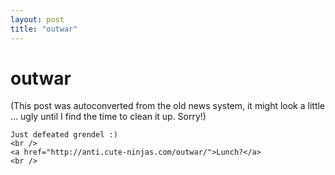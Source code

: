 ```yaml
---
layout: post
title: "outwar"
---
```

<h1>outwar</h1>
(This post was autoconverted from the old news system,
it might look a little ... ugly until I find the time
to clean it up.
Sorry!)

    Just defeated grendel :)
    <br />
    <a href="http://anti.cute-ninjas.com/outwar/">Lunch?</a>
    <br />

